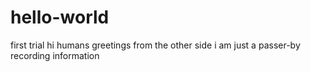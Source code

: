 # hello-world
first trial
hi humans 
greetings from the other side 
i am just a passer-by recording information 
